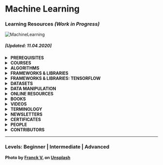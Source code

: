 # Machine Learning 
### Learning Resources _(Work in Progress)_

![MachineLearning](https://raw.githubusercontent.com/kostasx/EventLoop/master/MachineLearning/images/franck-v-jIBMSMs4_kA-unsplash.jpg)

##### [Updated: 11.04.2020]

<!-- P R E R E Q U I S I T E S -->

<details>
    <summary><strong>&nbsp;PREREQUISITES</strong></summary>
    <br>
    <ul>
        <li>
        <strong>The Math Behind Machine Learning</strong>
        <ul>
        <li>
          <strong>Probability &amp; Statistics</strong>
          <ul>
            <li><a href="https://mlfromscratch.com/probability-distributions-and-densities/#/"><strong>Probability Distributions and Maximum Likelihood Estimation (MLE)</strong></a></li>
          </ul>
        </li>
        <li>
          <strong>Linear Algebra</strong>
          <ul>
            <li><a href="https://www.youtube.com/playlist?list=PLZHQObOWTQDPD3MizzM2xVFitgF8hE_ab"><strong>Essence of Linear Algebra</strong></a>, by <a href="https://www.3blue1brown.com/">3Blue1Brown</a></li>
            <li><a href="https://www.youtube.com/watch?v=ml4NSzCQobk"><strong>What is a vector?</strong></a> (David Huynh) | Duration: 04:40</li>
            <li><a href="https://www.youtube.com/watch?v=bKEaK7WNLzM"><strong> What is a Vector?</strong></a> (The Nature of Code) | Duration: 15:42</li>
         </ul>
        </li>
        <li>
          <strong>Calculus</strong>
          <ul>
          <li><a href="https://www.youtube.com/watch?v=tt2DGYOi3hc"><strong>Introduction to Calculus</strong>  (1 of 2: Seeing the big picture)</a> [LEVEL: BEGINNER]</li>
          <li><a href="https://www.youtube.com/watch?v=50Bda5VKbqA"><strong>Introduction to Calculus</strong>  (2 of 2: First Principles)</a> [LEVEL: BEGINNER]</li>
          <li><a href="https://www.youtube.com/playlist?list=PLSQl0a2vh4HC5feHa6Rc5c0wbRTx56nF7"><strong>Multivariable Calculus</strong> (Khan Academy)</a></li>
          <li><a href="https://www.youtube.com/playlist?list=PLi01XoE8jYogpKUjykd53HjG8a8ruDmW1"><strong>What is Calculus?</strong> (YouTube Playlist: 4 x Videos)</a></li>
          <li><a href="#"><strong>Chain Rule</strong></a></li>
          </ul>
        </li>
        <li>
          <strong>Graph Theory</strong>
        </li>
       </ul>
      </li>
   </ul>
</details>


<!-- C O U R S E S -->

<details>
    <summary><strong>&nbsp;COURSES</strong></summary>
    <br>
    <ul>
        <li>
            <a href="https://course.fast.ai/">Practical Deep Learning for Coders</a>
            <br/>
            <small>Learn how to train <a href="https://pytorch.org/">PyTorch<a> models using the <a href="https://docs.fast.ai/">fastai</a> library</small>
        </li>
        <li>
            <a href="https://www.youtube.com/watch?v=tExPpuk-UQ8&list=PLHb4oHowO3EEZVli18o_PSmMSDUFvikMc"><strong>Machine Intelligence</strong> - University of Waterloo</a>
            <br/>
            <small>SYDE 522, Winter 2019, University of Waterloo [Level: Beginner to Intermediate]</small>
        </li>
    </ul>
    <hr>
    <h4>Paid</h4>
    <ul>
        <li>
            <a href="https://www.udacity.com/course/intro-to-machine-learning-with-tensorflow-nanodegree--nd230"><strong>Intro to Machine Learning with TensorFlow</strong> (Udacity, 3-months)</a>
            <br/>
            <small>Learn foundational machine learning techniques - from data manipulation to unsupervised and supervised algorithms.</small>
        </li>
        <li>
            <a href="https://www.udacity.com/course/machine-learning-engineer-nanodegree--nd009t"><strong>Become a Machine Learning Engineer</strong> (Udacity, 3-months)</a>
            <br/>
            <small>Learn advanced machine learning techniques and algorithms -- including how to package and deploy your models to a production environment.</small>
        </li>
    </ul>

</details>

<!-- A L G O R I T H M S -->

<details>
    <summary><strong>&nbsp;ALGORITHMS</strong></summary>
    <br>
    <ul>
        <li>
            <a href="#neural-networks"><strong>Neural Networks</strong></a>
            <ul>
                <li><a href="https://www.youtube.com/watch?v=ZzWaow1Rvho&list=PLxt59R_fWVzT9bDxA76AHm3ig0Gg9S3So"><strong>Beginner Introduction to Neural Networks</strong> (YouTube Playlist)</a> [Level: Beginner]</li>
                <li>
                    <a href="https://brilliant.org/courses/artificial-neural-networks/"><strong>Artificial Neural Networks</strong> - A quick dive into a cutting-edge computational method for learning.</a> [Level: Beginner]<br/>
                    <small>This is a paid course, but <strong>the first 3 videos are free for you to watch</strong> and will introduce you to the basic concepts of Neural Networks.</small>
                </li>
            </ul>
        </li>
        <li>
            <a href="#convolutional-neural-networks"><strong>Convolutional Neural Networks</strong></a>
            <ul>
                <li><a href="http://brohrer.github.io/how_convolutional_neural_networks_work.html"><strong>How do Convolutional Neural Networks work?</strong></a></li>
            </ul>
        </li>
    </ul>
</details>

<!-- F R A M E W O R K S -->

<details>
    <summary><strong>&nbsp;FRAMEWORKS &amp; LIBRARIES</strong></summary>
    <br>
    <ul>
        <li><a href="https://www.tensorflow.org/"><strong>Tensorflow</strong></a> | An end-to-end open source platform for machine learning by Google.</li>
        <li><a href="https://pytorch.org/"><strong>PyTorch</strong></a> | Tensors and neural networks in Python with strong hardware acceleration.</li>
        <li>
            <h4>JavaScript</h4>
            <ul>
                <li>
                    <a href="https://www.tensorflow.org/js">
                        <strong>TensorFlow.js</strong></a>
                        | A library for machine learning in JavaScript<strong>[ Node.js ][ Browser ]</strong>
                    <ul>
                        <li><a href="https://www.youtube.com/watch?v=WYvgP9LfvTg">Getting Started with TensorFlow.js (AI Adventures)</a></li>
                    </ul>
                </li>
                <li>
                    <a href="https://github.com/BrainJS/brain.js">
                        <strong>brain.js</strong></a>
                        | A GPU accelerated library for Neural Networks written in JavaScript <strong>[ Node.js ][ Browser ]</strong>
                </li>
                <li>
                    <a href="http://caza.la/synaptic">
                        <strong>Synaptic.js</strong></a>
                        | Architecture-free neural network library<strong>[ Node.js ][ Browser ]</strong>
                </li>
                <li>
                    <a href="https://github.com/karpathy/convnetjs">
                        <strong>ConvNetJS</strong></a>
                        | Javascript implementation of Neural networks<strong>[ Node.js ][ Browser ]</strong>
                </li>
                <li>
                    <a href="https://github.com/stevenmiller888/mind">
                        <strong>Mind.js</strong></a>
                        | A flexible neural network library<strong>[ Node.js ][ Browser ]</strong>
                </li>
                <li>
                    <a href="https://github.com/antoniodeluca/dn2a">
                        <strong>DN2A</strong></a>
                        | Digital Neural Networks Architecture<strong>[ Node.js ][ Browser ]</strong>
                </li>
                <li>
                    <a href="https://github.com/karpathy/svmjs">
                        <strong>svmjs</strong></a>
                        | A lightweight implementation of the SMO algorithm to train a binary Support Vector Machine<strong>[ Node.js ][ Browser ]</strong>
                </li>
                <li>
                    <a href="https://github.com/nicolaspanel/node-svm">
                        <strong>node-svm</strong></a>
                        | Support Vector Machine (SVM) library<strong>[ Node.js ]</strong>
                </li>
                <li>
                    <a href="https://github.com/harthur/brain">
                        <strong>Brain</strong></a>
                        | JavaScript neural network library [ UNMAINTAINED ]<strong>[ Node.js ][ Browser ]</strong>
                </li>
            </ul>
        </li>
    </ul>
</details>

<!-- T E N S O R F L O W -->

<details>
    <summary><strong>&nbsp;FRAMEWORKS &amp; LIBRARIES: TENSORFLOW</strong></summary>
    <br>
    <ul>
        <li><a href="https://www.youtube.com/watch?v=mWl45NkFBOc">TensorFlow: Machine Learning for Everyone</a></li>
        <li><a href="https://www.youtube.com/watch?v=Y_hzMnRXjhI&list=PLQY2H8rRoyvwLbzbnKJ59NkZvQAW9wLbx">Coding TensorFlow</a> | YouTube Playlist [Level: Beginner]</li>
        <li><a href="https://www.youtube.com/watch?v=inN8seMm7UI&list=PLQY2H8rRoyvyK5aEDAI3wUUqC_F0oEroL">Get started with Google Colaboratory (Coding TensorFlow)</a> | YouTube Playlist [Level: Beginner]</li>
        <li><a href="https://www.youtube.com/playlist?list=PLQY2H8rRoyvxso6rsvcDeMzekGuLxbTEB">TensorFlow Tip of the Week</a> | (YouTube Playlist) [Level: Intermediate]</li>
    </ul>
</details>

<!-- D A T A S E T S -->

<details>
    <summary><strong>&nbsp;DATASETS</strong></summary>
    <br>
    <ul>
        <li>
            <a href="https://rajpurkar.github.io/SQuAD-explorer/"><strong>SQuAD2.0 - The Stanford Question Answering Dataset</strong></a>
            <small> | A reading comprehension dataset, consisting of questions posed by crowdworkers on a set of Wikipedia articles, where the answer to every question is a segment of text, or span, from the corresponding reading passage, or the question might be unanswerable.</small>
        </li>
        <li>
            <a href="http://lib.stat.cmu.edu/datasets/boston"><strong>Boston Neighborhood Housing Prices Dataset</strong></a>
            <small> | Median home values of Boston with associated home and neighborhood attributes.</small>
        </li>
        <li>
            <a href="https://en.wikipedia.org/wiki/List_of_datasets_for_machine-learning_research"><strong>List of datasets for machine-learning research <em>(Wikipedia)</em></strong></a>
            <small> | Datasets that are used for machine-learning research and have been cited in peer-reviewed academic journals.</small>
        </li>
        <li>
            <a href="https://archive.ics.uci.edu/ml/datasets/Breast+Cancer+Wisconsin+(Diagnostic)"><strong>Breast Cancer Wisconsin (Diagnostic) Data Set</strong></a><br>
            <small>See a classification example using TensorFlow and the dataset <a href="https://www.youtube.com/watch?v=_VTtrSDHPwU">here.</a></small>
        </li>
        <li>
            <a href="https://datasetsearch.research.google.com/"><strong>Google Dataset Search Engine</strong></a>
        </li>
        <li>
            <a href="http://deeplearning.net/datasets/"><strong>List of Datasets from <em>deeplearning.net</em></strong></a>
        </li>
    </ul>
</details>

<!-- D A T A  M A N I P U L A T I O N -->

<details>
    <summary><strong>&nbsp;DATA MANIPULATION</strong></summary>
    <br>
    <ul>
        <li>
            <a href="https://www.machinelearningplus.com/python/101-numpy-exercises-python/">101 NumPy Exercises for Data Analysis <strong>(Python)</strong></a>
        </li>
        <li>
            <a href="https://www.machinelearningplus.com/python/101-pandas-exercises-python/">101 Pandas Exercises for Data Analysis <strong>(Python)</strong></a>
        </li>
    </ul>
</details>

<!-- O N L I N E  R E S O U R C E S -->

<details>
    <summary><strong>&nbsp;ONLINE RESOURCES</strong></summary>
    <br>
    <ul>
        <li>
            <form action="https://www.youtube.com/user/Udacity/search">
                <label for="query">Search Udacity's YouTube Channel: </label>
                <input id="query" name="query" placeholder="e.g. Word2Vec, SVM...">
            </form>
            <ul>
                <li>For example, here's a search on <a href="https://www.youtube.com/user/Udacity/search?query=one+hot+encoding">'One Hot Encoding'</a>.</li>
            </ul>
        </li>
        <li>
            <form action="https://www.youtube.com/user/stanfordonline/search">
                <label for="query">Search Stanford's Online YouTube Channel: </label>
                <input id="query" name="query" placeholder="e.g. Word2Vec, SVM...">
            </form>
            <ul>
                <li>For example, here's a search on <a href="https://www.youtube.com/user/stanfordonline/search?query=machine+learning">'Machine Learning'</a>.</li>
            </ul>
        </li>
        <li>
            <a href="http://www.deeplearningbook.org/contents/index-.html">Index of <em>Deep Learning Book</em></a>
        </li>
    </ul>
</details>

<!-- B O O K S -->

<details>
    <summary><strong>&nbsp;BOOKS</strong></summary>
    <br>
    <ul>
        <li><strong><a href="http://www.deeplearningbook.org/">Deep Learning Book</a></strong>, by Ian Goodfellow, Yoshua Bengio, Aaron Courville</li>
        <li><strong><a href="http://neuralnetworksanddeeplearning.com/">Neural Networks and Deep Learning</a> (ONLINE)</strong>, by Michael Nielseon</li>
    </ul>
</details>

<!-- V I D E O S -->

<details>
    <summary><strong>&nbsp;VIDEOS</strong></summary>
    <br>
    <ul>
        <li>
            <a href="https://www.youtube.com/playlist?list=PLAwxTw4SYaPnIRwl6rad_mYwEk4Gmj7Mx"><strong>Udacity: Machine Learning for Trading</strong> - YouTube Video Playlist from the now defunct online course</a>
        </li>
        <li>
            <a href="http://videolectures.net/deeplearning2017_precup_machine_learning/"><strong>Introduction to Machine Learning [Level: Advanced]</strong> Doina Precup, McGill University (2017)</a>
        </li>
        <li>
            <a href="https://www.youtube.com/watch?v=lphd4v-hnkQ">Rob Fergus - Deep Learning and Artificial Intelligence Symposium | Duration: 25 min</a> [Level: Intermediate]
        </li>
    </ul>
</details>

<!-- T E R M I N O L O G Y -->

<details>
    <summary><strong>&nbsp;TERMINOLOGY</strong></summary>
    <br>
    <ul>
        <!--
        <li>
            <strong>LETTER</strong>
            <ul>
                <li>
                    <p><strong>TERM: </strong> Explanation</p>
                    <p>Sources:
                        <ul>
                            <li><a href=""></a></li>
                        </ul>
                    </p>
                </li>
            </ul>
        </li>
        -->
        <!-- B -->
        <li>
            <strong>B</strong>
            <ul>
                <li>
                    <p><strong>Back Propagation</strong></p>
                    <p>Sources:
                        <ul>
                            <li><a href="https://www.youtube.com/watch?v=Ilg3gGewQ5U"><strong>What is backpropagation really doing?<strong> | Deep learning</a>, By 3Blue1Brown</li>
                        </ul>
                    </p>
                </li>
            </ul>
        </li>
        <!-- C -->
        <li>
            <strong>C</strong>
            <ul>
                <li>
                    <p><strong>Convolutional Neural Network: </strong> A <a href="#">Neural Network</a> with at least one <a href="">Convolutional Layer</a>. Convolutional Neural Networks (CNNs or ConvNets) are extremely powerful in image recognition tasks. </p>
                    <p>Sources:
                        <ul>
                            <li><a href="https://www.youtube.com/embed/rtGXv88UQ-c?start=197&end=369">Geoffrey Hinton explains what is a CNN.</a></li>
                        </ul>
                    </p>
                </li>
            </ul>
        </li>
        <!-- N -->
        <li>
            <strong>N</strong>
            <ul>
                <li>
                    <p><strong>Neural Network: </strong></p>
                    <p>Sources:
                        <ul>
                            <li><a href="https://www.youtube.com/embed/rtGXv88UQ-c?start=94&end=182">Geoffrey Hinton explains what is a Neural Network.</a></li>
                        </ul>
                    </p>
                </li>
            </ul>
        </li>
        <!-- U -->
        <li>
            <strong>U</strong>
            <ul>
                <li>
                    <p>
                    <strong>Universal Approximation Theorem: </strong>The Universal Approximation Theorem states that Feed-Forward Neural Networks with a single hidden layer containing a finite number of neurons can act as powerful approximators to learn the non-linear relationship between the input and output, and thus represent a wide variety of continuous functions when given appropriate parameters.
                    </p>
                    <p>
                        Sources:
                        <ul>
                            <li>
                                <a href="https://en.wikipedia.org/wiki/Universal_approximation_theorem">Wikipedia</a>
                            </li>
                            <li>
                                <a href="http://www.deeplearningbook.org/">Deep Learning Book, By Ian Goodfellow, Yoshua Bengio and Aaron Courville</a>
                            </li>
                        </ul>
                    </p>
                    <p>
                        Learn more:
                        <ul>
                            <li>
                                <a href="https://www.youtube.com/watch?v=lkha188L4Gs"><strong>The Universal Approximation Theorem [VIDEO]</strong>, Lecture 2 from the Carnegie Mellon University Deep Learning Course</a> (Duration: 1h 17m)
                            </li>
                            <li>
                                <a href="http://neuralnetworksanddeeplearning.com/chap4.html"><strong>A visual proof that neural nets can compute any function</strong>, Neural Networks and Deep Learning</a></li>
                            <li>
                                <a href="https://towardsdatascience.com/can-neural-networks-really-learn-any-function-65e106617fc6"><strong>Can neural networks solve any problem?</strong>, Visualizing the Universal Approximation Theorem</a>
                            </li>
                            <li>
                                <a href="https://www.youtube.com/watch?v=Ijqkc7OLenI"><strong>The Universal Approximation Theorem for neural networks [VIDEO]</strong>, by Michael Nielsen</a> (Duration: 6m)
                            </li>
                            <li>
                                <a href="https://www.youtube.com/watch?v=WJjPVj2bBVQ"><strong>Neural Networks 7: universal approximation [VIDEO]</strong>, Victor Lavrenko</a> (Duration: 3m)
                            </li>
                            <li>
                                <a href="https://www.youtube.com/watch?v=9Q5GrXr9fZg"><strong>Why Do Neural Networks Work? - The Universal Approximation Theorem [VIDEO]</strong>, Alex Zhang</a> (Duration: 3m)
                            </li>
                        </ul>
                    </p>
                </li>
            </ul>
        </li>
    </ul>
</details>

<details>
    <summary><strong>&nbsp;NEWSLETTERS</strong></summary>
    <br>
    <ul>
        <li><a href="https://www.datasciencecentral.com/page/newsletter">Data Science Central</a></li>
    </ul>
</details>

<!-- C E R T I F I C A T E S -->

<details>
    <summary><strong>&nbsp;CERTIFICATES</strong></summary>
    <br>
    <ul>
        <li><a href="https://www.tensorflow.org/certificate"><strong>TensorFlow Developer Certificate</strong></a></li>
    </ul>
</details>

<!-- P E O P L E -->

<details>
    <summary><strong>&nbsp;PEOPLE</strong></summary>
    <br>
    <p>
        <table>
        <thead>
            <tr>
                <th>NAME/HANDLE</th>
                <th>WEBSITE</th>
                <th>VIDEO CHANNEL</th>
                <th>TWITTER</th>
            </tr>
        </thead>
        <tbody>
            <tr>
                <td>Melanie Mitchell</td>
                <td><a href="https://melaniemitchell.me/">Homepage</a></td>
                <td><a href="#">-</a></td>
                <td><a href="https://twitter.com/MelMitchell1">@MelMitchell1</a></td>
            </tr>
            <tr>
                <td>Michael Nielsen</td>
                <td><a href="http://michaelnielsen.org/">Homepage</a></td>
                <td><a href="https://www.youtube.com/channel/UCoSlN8Gh4W8sfgB-Sf_cG4Q">YouTube Channel</a></td>
                <td><a href="https://twitter.com/michael_nielsen">@michael_nielsen</a></td>
            </tr>
            <tr>
                <td>Yann LeCun, Facebook AI Research & New York University</td>
                <td><a href="http://yann.lecun.com/">Homepage</a></td>
                <td><a href="#">-</a></td>
                <td><a href="#">-</a></td>
            </tr>
        </tbody>
        </table>
    </p>
</details>

<!-- C O N T R I B U T O R S -->

<details>
    <summary><strong>&nbsp;CONTRIBUTORS</strong></summary>
    <br>
    <ul>
        <li></li>
    </ul>
</details>

---

### Levels: Beginner | Intermediate | Advanced

Photo by [Franck V.](https://unsplash.com/@franckinjapan) on [Unsplash](https://unsplash.com/)
